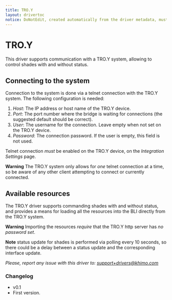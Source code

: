 ```yaml
---
title: TRO.Y
layout: drivertoc
notice: DoNotEdit, created automatically from the driver metadata, must be updated on the driver itself
---
```

    
TRO.Y
===============================

This driver supports communication with a TRO.Y system,
allowing to control shades with and without status.

Connecting to the system
--------------------------------

Connection to the system is done via a telnet connection with the
TRO.Y system. The following configuration is needed:

 1. *Host*: The IP address or host name of the TRO.Y device.
 2. *Port*: The port number where the bridge is waiting for
connections (the suggested default should be correct).
 3. *User*: The username for the connection. Leave empty when not
set on the TRO.Y device.
 4. *Password*: The connection password. If the user is empty,
this field is not used.

Telnet connection *must* be enabled on the TRO.Y device, on the
_Integration Settings_ page.

**Warning** The TRO.Y system only allows for *one* telnet connection
at a time, so be aware of any other client attempting to connect
or currently connected.

Available resources
--------------------------------

The TRO.Y driver supports commanding shades with and without status,
and provides a means for loading all the resources into the BLI 
directly from the TRO.Y system.

**Warning** Importing the resources *require* that the TRO.Y http
server has *no password set*.

**Note** status update for shades is performed via polling every
10 seconds, so there could be a delay between a status update and
the corresponding interface update.

*Please, report any issue with this driver to: support+drivers@khimo.com*

### Changelog

 - v0.1
  - First version. 
